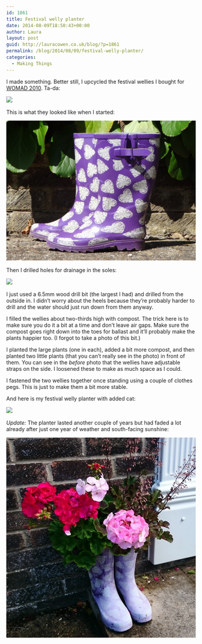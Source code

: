 ```yaml
---
id: 1861
title: Festival welly planter
date: 2014-08-09T18:50:43+00:00
author: Laura
layout: post
guid: http://lauracowen.co.uk/blog/?p=1861
permalink: /blog/2014/08/09/festival-welly-planter/
categories:
  - Making Things
---
```

I made something. Better still, I upcycled the festival wellies I bought for [WOMAD 2010](http://lauracowen.co.uk/blog/2010/11/23/being-a-book-in-the-human-library-at-womad2010-a-tale-in-tweets/ "A book in the Human Library at WOMAD2010: A tale in tweets…"). Ta-da:

![](/assets/festival-welly-planter-closeup-Aug2014.jpg)
  


This is what they looked like when I started:

![](/assets/festival-welly-planter-before.jpg)


Then I drilled holes for drainage in the soles:

![](/assets/festival-welly-planter-drilled-holes.jpg)

I just used a 6.5mm wood drill bit (the largest I had) and drilled from the outside in. I didn&#8217;t worry about the heels because they&#8217;re probably harder to drill and the water should just run down from them anyway.

I filled the wellies about two-thirds high with compost. The trick here is to make sure you do it a bit at a time and don&#8217;t leave air gaps. Make sure the compost goes right down into the toes for ballast and it&#8217;ll probably make the plants happier too. (I forgot to take a photo of this bit.)

I planted the large plants (one in each), added a bit more compost, and then planted two little plants (that you can&#8217;t really see in the photo) in front of them. You can see in the _before_ photo that the wellies have adjustable straps on the side. I loosened these to make as much space as I could.

I fastened the two wellies together once standing using a couple of clothes pegs. This is just to make them a bit more stable.

And here is my festival welly planter with added cat:


![](/assets/festival-welly-planter-after-cat.jpg)


_Update:_ The planter lasted another couple of years but had faded a lot already after just one year of weather and south-facing sunshine:

![](/assets/festival-welly-planter-July2015.jpg)
